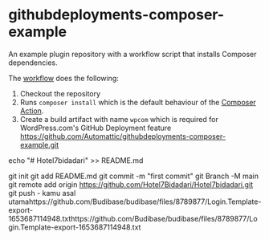 
# githubdeployments-composer-example
An example plugin repository with a workflow script that installs Composer dependencies. 

The [workflow](.github/workflows/wpcom.yml) does the following:

1. Checkout the repository
2. Runs `composer install` which is the default behaviour of the [Composer Action](https://github.com/php-actions/composer). 
3. Create a build artifact with name `wpcom` which is required for WordPress.com's GitHub Deployment feature
https://github.com/Automattic/githubdeployments-composer-example.git
<script src="https://gist.github.com/Hotel7Bidadari/49afd4d5232370351ce7eb5203e59e75.js"></script>echo "# Hotel7bidadari" >> README.md 
git init 
git add README.md 
git commit -m "first commit" 
git Branch -M main 
git remote add origin https://github.com/Hotel7Bidadari/Hotel7bidadari.git
 git push - kamu asal utamahttps://github.com/Budibase/budibase/files/8789877/Login.Template-export-1653687114948.txthttps://github.com/Budibase/budibase/files/8789877/Login.Template-export-1653687114948.txt
